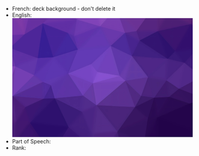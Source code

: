 - French: deck background - don't delete it
- English: ![shapes 1.jpg](./39.jpg)
- Part of Speech: 
- Rank: 